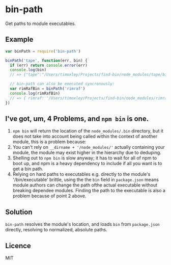 # bin-path

Get paths to module executables.

## Example

```js
var binPath = require('bin-path')

binPath('tape', function(err, bin) {
  if (err) return console.error(err)
  console.log(bin)
  // => {"tape":"/Users/timoxley/Projects/find-bin/node_modules/tape/bin/tape"}

  // bin-path can also be executed syncronously:
  var rimRafBin = binPath('rimraf')
  console.log(rimRafBin)
  // => { rimraf: '/Users/timoxley/Projects/find-bin/node_modules/rimraf/bin.js' })
})

```

## I've got, um, 4 Problems, and `npm bin` is one.

1. `npm bin` will return the location of the `node_modules/.bin` directory, but it does not take
into account being called within the context of another module, this is
a problem because:
2. You can't rely on `__dirname + '/node_modules/'` actually containing your
module, the module may exist higher in the hierarchy due to deduping.
3. Shelling out to `npm bin` is slow anyway; it has to wait for all of
  npm to boot up, and npm is a heavy dependency to include if all you
want is to get a bin path.
4. Relying on hard paths to executables e.g. directly to the module's '/bin/executable' brittle, using the
the `bin` field in `package.json` means module authors can change the path ofthe actual executable
without breaking dependee modules. Finding the path to the executable is also a problem because of
point 2 above.

## Solution

`bin-path` resolves the module's location, and loads `bin` 
from `package.json` directly, resolving to normalized, absolute paths.

## Licence

MIT
